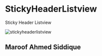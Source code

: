 # StickyHeaderListview
Sticky Header Listview

![stickyheaderlistview](https://cloud.githubusercontent.com/assets/24957758/22423705/e29c50f2-e718-11e6-9e13-46f09d335b5b.png)

## Maroof Ahmed Siddique
